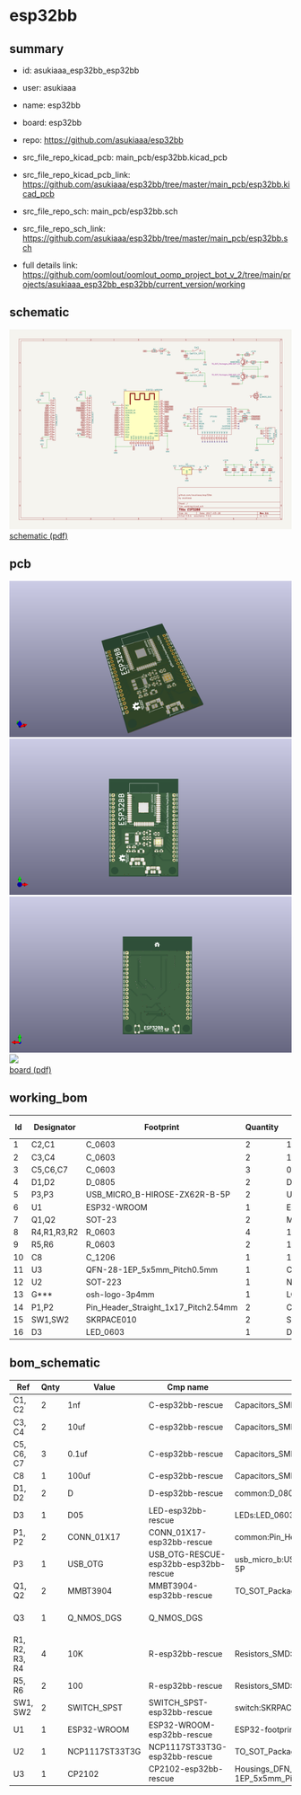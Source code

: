 # esp32bb
 
## summary 
* id: asukiaaa_esp32bb_esp32bb
* user: asukiaaa
* name: esp32bb
* board: esp32bb
* repo: https://github.com/asukiaaa/esp32bb
* src_file_repo_kicad_pcb: main_pcb/esp32bb.kicad_pcb
* src_file_repo_kicad_pcb_link: https://github.com/asukiaaa/esp32bb/tree/master/main_pcb/esp32bb.kicad_pcb


* src_file_repo_sch: main_pcb/esp32bb.sch
* src_file_repo_sch_link: https://github.com/asukiaaa/esp32bb/tree/master/main_pcb/esp32bb.sch
* full details link: https://github.com/oomlout/oomlout_oomp_project_bot_v_2/tree/main/projects/asukiaaa_esp32bb_esp32bb/current_version/working  

## schematic  
![](working_schematic_600.png)  
[schematic (pdf)](working_schematic.pdf) 






















## pcb  
![](working_3d_600.png) 
![](working_3d_front_600.png)  
![](working_3d_back_600.png)  
![](working_600.png)  
[board (pdf)](working.pdf)  

## working_bom
| Id | Designator | Footprint | Quantity | Designation | Supplier and ref |  | None | 
| --- | --- | --- | --- | --- | --- | --- | --- | 
| 1 | C2,C1 | C_0603 | 2 | 1nf |  |  | [''] | 
| 2 | C3,C4 | C_0603 | 2 | 10uf |  |  | [''] | 
| 3 | C5,C6,C7 | C_0603 | 3 | 0.1uf |  |  | [''] | 
| 4 | D1,D2 | D_0805 | 2 | D |  |  | [''] | 
| 5 | P3,P3 | USB_MICRO_B-HIROSE-ZX62R-B-5P | 2 | USB_OTG |  |  | [''] | 
| 6 | U1 | ESP32-WROOM | 1 | ESP32-WROOM |  |  | [''] | 
| 7 | Q1,Q2 | SOT-23 | 2 | MMBT3904 |  |  | [''] | 
| 8 | R4,R1,R3,R2 | R_0603 | 4 | 10K |  |  | [''] | 
| 9 | R5,R6 | R_0603 | 2 | 100 |  |  | [''] | 
| 10 | C8 | C_1206 | 1 | 100uf |  |  | [''] | 
| 11 | U3 | QFN-28-1EP_5x5mm_Pitch0.5mm | 1 | CP2102 |  |  | [''] | 
| 12 | U2 | SOT-223 | 1 | NCP1117ST33T3G |  |  | [''] | 
| 13 | G*** | osh-logo-3p4mm | 1 | LOGO |  |  | [''] | 
| 14 | P1,P2 | Pin_Header_Straight_1x17_Pitch2.54mm | 2 | CONN_01X17 |  |  | [''] | 
| 15 | SW1,SW2 | SKRPACE010 | 2 | SWITCH_SPST |  |  | [''] | 
| 16 | D3 | LED_0603 | 1 | D05 |  |  | [''] | 


## bom_schematic
| Ref | Qnty | Value | Cmp name | Footprint | Description | Vendor | DNP | 
| --- | --- | --- | --- | --- | --- | --- | --- | 
| C1, C2 | 2 | 1nf | C-esp32bb-rescue | Capacitors_SMD:C_0603 |  |  |  | 
| C3, C4 | 2 | 10uf | C-esp32bb-rescue | Capacitors_SMD:C_0603 |  |  |  | 
| C5, C6, C7 | 3 | 0.1uf | C-esp32bb-rescue | Capacitors_SMD:C_0603 |  |  |  | 
| C8 | 1 | 100uf | C-esp32bb-rescue | Capacitors_SMD:C_1206 |  |  |  | 
| D1, D2 | 2 | D | D-esp32bb-rescue | common:D_0805 |  |  |  | 
| D3 | 1 | D05 | LED-esp32bb-rescue | LEDs:LED_0603 |  |  |  | 
| P1, P2 | 2 | CONN_01X17 | CONN_01X17-esp32bb-rescue | common:Pin_Header_Straight_1x17_Pitch2.54mm |  |  |  | 
| P3 | 1 | USB_OTG | USB_OTG-RESCUE-esp32bb-esp32bb-rescue | usb_micro_b:USB_MICRO_B-HIROSE-ZX62R-B-5P |  |  |  | 
| Q1, Q2 | 2 | MMBT3904 | MMBT3904-esp32bb-rescue | TO_SOT_Packages_SMD:SOT-23 |  |  |  | 
| Q3 | 1 | Q_NMOS_DGS | Q_NMOS_DGS |  | N-MOSFET transistor, drain/gate/source |  |  | 
| R1, R2, R3, R4 | 4 | 10K | R-esp32bb-rescue | Resistors_SMD:R_0603 |  |  |  | 
| R5, R6 | 2 | 100 | R-esp32bb-rescue | Resistors_SMD:R_0603 |  |  |  | 
| SW1, SW2 | 2 | SWITCH_SPST | SWITCH_SPST-esp32bb-rescue | switch:SKRPACE010 |  |  |  | 
| U1 | 1 | ESP32-WROOM | ESP32-WROOM-esp32bb-rescue | ESP32-footprints-Lib:ESP32-WROOM |  |  |  | 
| U2 | 1 | NCP1117ST33T3G | NCP1117ST33T3G-esp32bb-rescue | TO_SOT_Packages_SMD:SOT-223 |  |  |  | 
| U3 | 1 | CP2102 | CP2102-esp32bb-rescue | Housings_DFN_QFN:QFN-28-1EP_5x5mm_Pitch0.5mm |  |  |  | 



